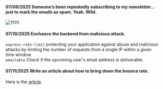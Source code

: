 #### 07/09/2025 Someone’s been repeatedly subscribing to my newsletter… just to mark the emails as spam. Yeah. Wild.
![11111](https://github.com/user-attachments/assets/108f8bf7-6c37-4644-b6e1-18541d434200)

#### 07/10/2025 Enchance the backend from malicious attack.
`express-rate-limit` protecting your application against abuse and malicious attacks by limiting the number of requests from a single IP within a given time window. <br />
`emailable` Check if the upcoming user's email address is deliverable.

#### 07/11/2025 Write an article about how to bring down the bounce rate.
Here is the <a href="https://xianli.substack.com/p/does-your-domain-have-a-reputation">article</a>. 
